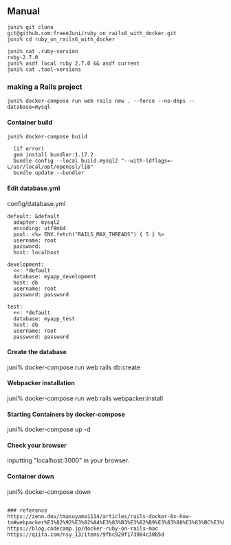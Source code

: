 ## Manual
```
juni% git clone git@github.com:freeeJuni/ruby_on_rails6_with_docker.git
juni% cd ruby_on_rails6_with_docker

juni% cat .ruby-version
ruby-2.7.0
juni% asdf local ruby 2.7.0 && asdf current
juni% cat .tool-versions
```

### making a Rails project
```
juni% docker-compose run web rails new . --force --no-deps --database=mysql
```
#### Container build
```
juni% docker-compose build

  (if error)
  gem install bundler:1.17.2
  bundle config --local build.mysql2 "--with-ldflags=-L/usr/local/opt/openssl/lib"
  bundle update --bundler
```
#### Edit database.yml  
config/database.yml
```  
default: &default
  adapter: mysql2
  encoding: utf8mb4
  pool: <%= ENV.fetch("RAILS_MAX_THREADS") { 5 } %>
  username: root
  password:
  host: localhost

development:
  <<: *default
  database: myapp_development
  host: db
  username: root
  password: password

test:
  <<: *default
  database: myapp_test
  host: db
  username: root
  password: password
```

#### Create the database
juni% docker-compose run web rails db:create

#### Webpacker installation
juni% docker-compose run web rails webpacker:install 

#### Starting Containers by docker-compose
juni% docker-compose up -d

#### Check your browser
inputting "localhost:3000" in your browser.

#### Container down
juni% docker-compose down  
 ``` 

### reference
https://zenn.dev/tmasuyama1114/articles/rails-docker-6x-how-to#webpacker%E3%82%92%E3%82%A4%E3%83%B3%E3%82%B9%E3%83%88%E3%83%BC%E3%83%AB
https://blog.codecamp.jp/docker-ruby-on-rails-mac
https://qiita.com/nsy_13/items/9fbc929f173984c30b5d  
